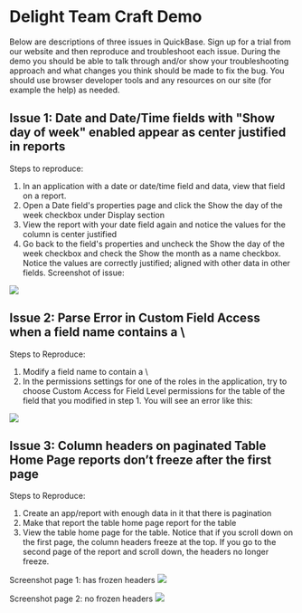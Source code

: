 # Delight Team Craft Demo

Below are descriptions of three issues in QuickBase.  Sign up for a trial from our website and then reproduce and troubleshoot each issue.  During the demo you should be able to talk through and/or show your troubleshooting approach and what changes you think should be made to fix the bug.  You should use browser developer tools and any resources on our site (for example the help) as needed.

## Issue 1: Date and Date/Time fields with "Show day of week" enabled appear as center justified in reports

Steps to reproduce:
1.	In an application with a date or date/time field and data, view that field on a report.
2.	Open a Date field's properties page and click the Show the day of the week checkbox under Display section
3.	View the report with your date field again and notice the values for the column is center justified
4.	Go back to the field's properties and uncheck the Show the day of the week checkbox and check the Show the month as a name checkbox.  Notice the values are correctly justified; aligned with other data in other fields.
Screenshot of issue:

<img src = https://cloud.githubusercontent.com/assets/4675652/16807737/98ef4722-48e7-11e6-9a17-a32090fbb58c.png />

## Issue 2: Parse Error in Custom Field Access when a field name contains a \

Steps to Reproduce:
1.	Modify a field name to contain a \
2.	In the permissions settings for one of the roles in the application, try to choose Custom Access for Field Level permissions for the table of the field that you modified in step 1.  You will see an error like this:

<img src = https://cloud.githubusercontent.com/assets/4675652/16807739/9ad9bec8-48e7-11e6-9f89-af5306088ef6.png/>

## Issue 3: Column headers on paginated Table Home Page reports don’t freeze after the first page

Steps to Reproduce:
1.	Create an app/report with enough data in it that there is pagination
2.	Make that report the table home page report for the table
3.	View the table home page for the table.  Notice that if you scroll down on the first page, the column headers freeze at the top.  If you go to the second page of the report and scroll down, the headers no longer freeze.

Screenshot page 1: has frozen headers
<img src = https://cloud.githubusercontent.com/assets/4675652/16807742/9ce27f5c-48e7-11e6-9eef-a0759833153a.png/>

Screenshot page 2: no frozen headers
<img src = https://cloud.githubusercontent.com/assets/4675652/16807745/9f4d05a0-48e7-11e6-9cb9-c749c37988cc.png/>

